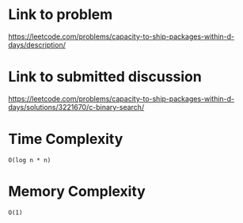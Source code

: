 # Link to problem
https://leetcode.com/problems/capacity-to-ship-packages-within-d-days/description/

# Link to submitted discussion
https://leetcode.com/problems/capacity-to-ship-packages-within-d-days/solutions/3221670/c-binary-search/

# Time Complexity
`O(log n * n)`

# Memory Complexity
`O(1)`
